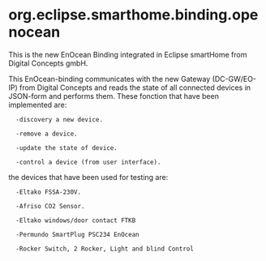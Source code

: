 # org.eclipse.smarthome.binding.openocean
This is the new EnOcean Binding  integrated in Eclipse smartHome from Digital Concepts gmbH.

This EnOcean-binding communicates with the new Gateway (DC-GW/EO-IP) from Digital Concepts 
and reads the state of all connected devices in JSON-form and performs them.
These fonction that have been implemented are:

      -discovery a new device.
  
      -remove a device.
  
      -update the state of device.
  
      -control a device (from user interface).

the devices that have been used for testing are:

      -Eltako FSSA-230V.
  
      -Afriso CO2 Sensor.
  
      -Eltako windows/door contact FTKB
  
      -Permundo SmartPlug PSC234 EnOcean
  
      -Rocker Switch, 2 Rocker, Light and blind Control
  
  
  
  

